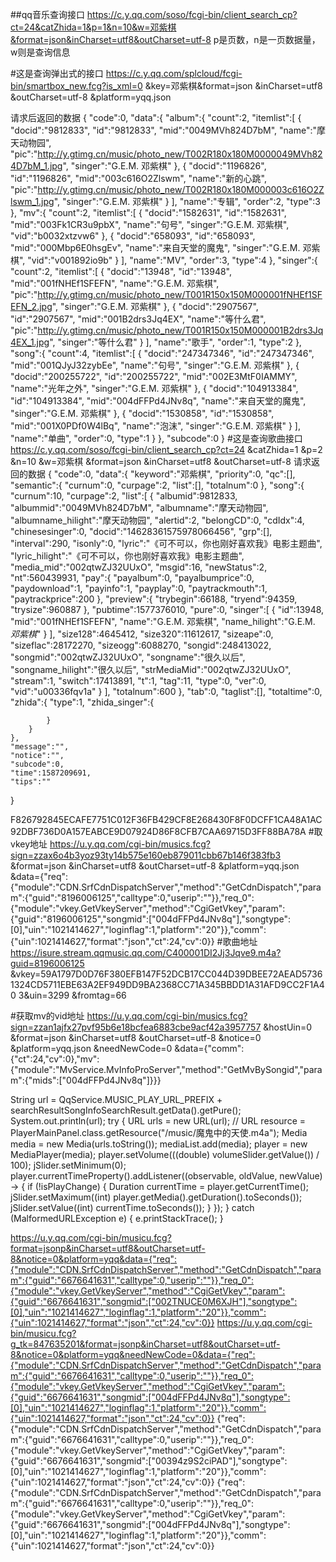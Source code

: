 ##qq音乐查询接口
https://c.y.qq.com/soso/fcgi-bin/client_search_cp?ct=24&catZhida=1&p=1&n=10&w=邓紫棋&format=json&inCharset=utf8&outCharset=utf-8
p是页数，n是一页数据量，w则是查询信息

#这是查询弹出式的接口
https://c.y.qq.com/splcloud/fcgi-bin/smartbox_new.fcg?is_xml=0
&key=邓紫棋&format=json
&inCharset=utf8
&outCharset=utf-8
&platform=yqq.json

请求后返回的数据
{
    "code":0,
    "data":{
        "album":{
            "count":2,
            "itemlist":[
                {
                    "docid":"9812833",
                    "id":"9812833",
                    "mid":"0049MVh824D7bM",
                    "name":"摩天动物园",
                    "pic":"http://y.gtimg.cn/music/photo_new/T002R180x180M0000049MVh824D7bM_1.jpg",
                    "singer":"G.E.M. 邓紫棋"
                },
                {
                    "docid":"1196826",
                    "id":"1196826",
                    "mid":"003c616O2Zlswm",
                    "name":"新的心跳",
                    "pic":"http://y.gtimg.cn/music/photo_new/T002R180x180M000003c616O2Zlswm_1.jpg",
                    "singer":"G.E.M. 邓紫棋"
                }
            ],
            "name":"专辑",
            "order":2,
            "type":3
        },
        "mv":{
            "count":2,
            "itemlist":[
                {
                    "docid":"1582631",
                    "id":"1582631",
                    "mid":"003Fk1CR3u9pbX",
                    "name":"句号",
                    "singer":"G.E.M. 邓紫棋",
                    "vid":"b0032xtzvw6"
                },
                {
                    "docid":"658093",
                    "id":"658093",
                    "mid":"000Mbp6E0hsgEv",
                    "name":"来自天堂的魔鬼",
                    "singer":"G.E.M. 邓紫棋",
                    "vid":"v001892io9b"
                }
            ],
            "name":"MV",
            "order":3,
            "type":4
        },
        "singer":{
            "count":2,
            "itemlist":[
                {
                    "docid":"13948",
                    "id":"13948",
                    "mid":"001fNHEf1SFEFN",
                    "name":"G.E.M. 邓紫棋",
                    "pic":"http://y.gtimg.cn/music/photo_new/T001R150x150M000001fNHEf1SFEFN_2.jpg",
                    "singer":"G.E.M. 邓紫棋"
                },
                {
                    "docid":"2907567",
                    "id":"2907567",
                    "mid":"001B2drs3Jq4EX",
                    "name":"等什么君",
                    "pic":"http://y.gtimg.cn/music/photo_new/T001R150x150M000001B2drs3Jq4EX_1.jpg",
                    "singer":"等什么君"
                }
            ],
            "name":"歌手",
            "order":1,
            "type":2
        },
        "song":{
            "count":4,
            "itemlist":[
                {
                    "docid":"247347346",
                    "id":"247347346",
                    "mid":"001QJyJ32zybEe",
                    "name":"句号",
                    "singer":"G.E.M. 邓紫棋"
                },
                {
                    "docid":"200255722",
                    "id":"200255722",
                    "mid":"002E3MtF0IAMMY",
                    "name":"光年之外",
                    "singer":"G.E.M. 邓紫棋"
                },
                {
                    "docid":"104913384",
                    "id":"104913384",
                    "mid":"004dFFPd4JNv8q",
                    "name":"来自天堂的魔鬼",
                    "singer":"G.E.M. 邓紫棋"
                },
                {
                    "docid":"1530858",
                    "id":"1530858",
                    "mid":"001X0PDf0W4lBq",
                    "name":"泡沫",
                    "singer":"G.E.M. 邓紫棋"
                }
            ],
            "name":"单曲",
            "order":0,
            "type":1
        }
    },
    "subcode":0
}
#这是查询歌曲接口
https://c.y.qq.com/soso/fcgi-bin/client_search_cp?ct=24
&catZhida=1
&p=2
&n=10
&w=邓紫棋
&format=json
&inCharset=utf8
&outCharset=utf-8
请求返回的数据
{
    "code":0,
    "data":{
        "keyword":"邓紫棋",
        "priority":0,
        "qc":[],
        "semantic":{
            "curnum":0,
            "curpage":2,
            "list":[],
            "totalnum":0
        },
        "song":{
            "curnum":10,
            "curpage":2,
            "list":[
                {
                    "albumid":9812833,
                    "albummid":"0049MVh824D7bM",
                    "albumname":"摩天动物园",
                    "albumname_hilight":"摩天动物园",
                    "alertid":2,
                    "belongCD":0,
                    "cdIdx":4,
                    "chinesesinger":0,
                    "docid":"14628361575978066456",
                    "grp":[],
                    "interval":290,
                    "isonly":0,
                    "lyric":"《可不可以，你也刚好喜欢我》电影主题曲",
                    "lyric_hilight":"《可不可以，你也刚好喜欢我》电影主题曲",
                    "media_mid":"002qtwZJ32UUxO",
                    "msgid":16,
                    "newStatus":2,
                    "nt":560439931,
                    "pay":{
                        "payalbum":0,
                        "payalbumprice":0,
                        "paydownload":1,
                        "payinfo":1,
                        "payplay":0,
                        "paytrackmouth":1,
                        "paytrackprice":200
                    },
                    "preview":{
                        "trybegin":66188,
                        "tryend":94359,
                        "trysize":960887
                    },
                    "pubtime":1577376010,
                    "pure":0,
                    "singer":[
                        {
                            "id":13948,
                            "mid":"001fNHEf1SFEFN",
                            "name":"G.E.M. 邓紫棋",
                            "name_hilight":"G.E.M. <em>邓紫棋</em>"
                        }
                    ],
                    "size128":4645412,
                    "size320":11612617,
                    "sizeape":0,
                    "sizeflac":28172270,
                    "sizeogg":6088270,
                    "songid":248413022,
                    "songmid":"002qtwZJ32UUxO",
                    "songname":"很久以后",
                    "songname_hilight":"很久以后",
                    "strMediaMid":"002qtwZJ32UUxO",
                    "stream":1,
                    "switch":17413891,
                    "t":1,
                    "tag":11,
                    "type":0,
                    "ver":0,
                    "vid":"u00336fqv1a"
                }
            ],
            "totalnum":600
        },
        "tab":0,
        "taglist":[],
        "totaltime":0,
        "zhida":{
            "type":1,
            "zhida_singer":{

            }
        }
    },
    "message":"",
    "notice":"",
    "subcode":0,
    "time":1587209691,
    "tips":""
}

F826792845ECAFE7751C012F36FB429CF8E268430F8F0DCFF1CA48A1AC92DBF736D0A157EABCE9D07924D86F8CFB7CAA69715D3FF88BA78A
#取vkey地址
https://u.y.qq.com/cgi-bin/musics.fcg?sign=zzax6o4b3yoz93ty14b575e160eb879011cbb67b146f383fb3
&format=json
&inCharset=utf8
&outCharset=utf-8
&platform=yqq.json
&data={"req":{"module":"CDN.SrfCdnDispatchServer","method":"GetCdnDispatch","param":{"guid":"8196006125","calltype":0,"userip":""}},"req_0":{"module":"vkey.GetVkeyServer","method":"CgiGetVkey","param":{"guid":"8196006125","songmid":["004dFFPd4JNv8q"],"songtype":[0],"uin":"1021414627","loginflag":1,"platform":"20"}},"comm":{"uin":1021414627,"format":"json","ct":24,"cv":0}}
#歌曲地址
https://isure.stream.qqmusic.qq.com/C400001DI2Jj3Jqve9.m4a?guid=8196006125
&vkey=59A1797D0D76F380EFB147F52DCB17CC044D39DBEE72AEAD57361324CD5711EBE63A2EF949DD9BA2368CC71A345BBDD1A31AFD9CC2F1A40
3&uin=3299
&fromtag=66


#获取mv的vid地址
https://u.y.qq.com/cgi-bin/musics.fcg?sign=zzan1ajfx27pvf95b6e18bcfea6883cbe9acf42a3957757
&hostUin=0
&format=json
&inCharset=utf8
&outCharset=utf-8
&notice=0
&platform=yqq.json
&needNewCode=0
&data={"comm":{"ct":24,"cv":0},"mv":{"module":"MvService.MvInfoProServer","method":"GetMvBySongid","param":{"mids":["004dFFPd4JNv8q"]}}}




String url = QqService.MUSIC_PLAY_URL_PREFIX + searchResultSongInfoSearchResult.getData().getPure();
                                    System.out.println(url);
                                    try {
                                        URL urls = new URL(url);
//                                        URL resource = PlayerMainPanel.class.getResource("/music/魔鬼中的天使.m4a");
                                        Media media = new Media(urls.toString());
                                        mediaList.add(media);
                                        player = new MediaPlayer(media);
                                        player.setVolume(((double) volumeSlider.getValue()) / 100);
                                        jSlider.setMinimum(0);
                                        player.currentTimeProperty().addListener((observable, oldValue, newValue) -> {
                                            if (!isPlayChange) {
                                                Duration currentTime = player.getCurrentTime();
                                                jSlider.setMaximum((int) player.getMedia().getDuration().toSeconds());
                                                jSlider.setValue((int) currentTime.toSeconds());
                                            }
                                        });
                                    } catch (MalformedURLException e) {
                                        e.printStackTrace();
                                    }
                                    
                                    
https://u.y.qq.com/cgi-bin/musicu.fcg?format=jsonp&inCharset=utf8&outCharset=utf-8&notice=0&platform=yqq&data={"req":{"module":"CDN.SrfCdnDispatchServer","method":"GetCdnDispatch","param":{"guid":"6676641631","calltype":0,"userip":""}},"req_0":{"module":"vkey.GetVkeyServer","method":"CgiGetVkey","param":{"guid":"6676641631","songmid":["002TNUCE0M6XJH"],"songtype":[0],"uin":"1021414627","loginflag":1,"platform":"20"}},"comm":{"uin":1021414627,"format":"json","ct":24,"cv":0}}
https://u.y.qq.com/cgi-bin/musicu.fcg?g_tk=847635201&format=jsonp&inCharset=utf8&outCharset=utf-8&notice=0&platform=yqq&needNewCode=0&data={"req":{"module":"CDN.SrfCdnDispatchServer","method":"GetCdnDispatch","param":{"guid":"6676641631","calltype":0,"userip":""}},"req_0":{"module":"vkey.GetVkeyServer","method":"CgiGetVkey","param":{"guid":"6676641631","songmid":["004dFFPd4JNv8q"],"songtype":[0],"uin":"1021414627","loginflag":1,"platform":"20"}},"comm":{"uin":1021414627,"format":"json","ct":24,"cv":0}}
    {"req":{"module":"CDN.SrfCdnDispatchServer","method":"GetCdnDispatch","param":{"guid":"6676641631","calltype":0,"userip":""}},"req_0":{"module":"vkey.GetVkeyServer","method":"CgiGetVkey","param":{"guid":"6676641631","songmid":["00394z9S2ciPAD"],"songtype":[0],"uin":"1021414627","loginflag":1,"platform":"20"}},"comm":{"uin":1021414627,"format":"json","ct":24,"cv":0}}
    {"req":{"module":"CDN.SrfCdnDispatchServer","method":"GetCdnDispatch","param":{"guid":"6676641631","calltype":0,"userip":""}},"req_0":{"module":"vkey.GetVkeyServer","method":"CgiGetVkey","param":{"guid":"6676641631","songmid":["004dFFPd4JNv8q"],"songtype":[0],"uin":"1021414627","loginflag":1,"platform":"20"}},"comm":{"uin":1021414627,"format":"json","ct":24,"cv":0}}